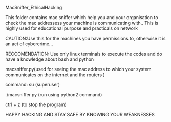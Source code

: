MacSniffer_EthicalHacking

This folder contains mac sniffer which help you and your organisation to check the mac addressess your machine is communicating with..
This is highly used for educational purpose and practicals on network

CAUTION:Use this for the machines you have permissions to, otherwise it is an act of cybercrime...

RECCOMENDATION: Use only linux terminals to execute the codes and do have a knowledge about bash and python


macsniffer.py(used for seeing the mac address to which your system communicates on the internet and the routers )

command: su (superuser)

./macsniffer.py (run using python2 command)

ctrl + z  (to stop the program)


HAPPY HACKING AND STAY SAFE BY KNOWING YOUR WEAKNESSES


